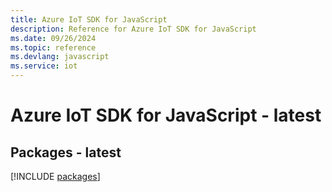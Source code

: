 ```yaml
---
title: Azure IoT SDK for JavaScript
description: Reference for Azure IoT SDK for JavaScript
ms.date: 09/26/2024
ms.topic: reference
ms.devlang: javascript
ms.service: iot
---
```

# Azure IoT SDK for JavaScript - latest
## Packages - latest
[!INCLUDE [packages](iot-index.md)]